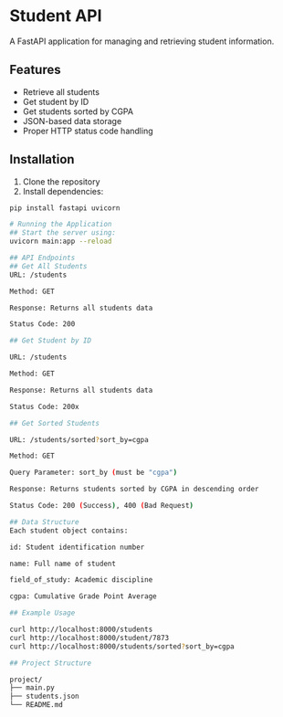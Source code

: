 # Student API

A FastAPI application for managing and retrieving student information.

## Features

- Retrieve all students
- Get student by ID
- Get students sorted by CGPA
- JSON-based data storage
- Proper HTTP status code handling

## Installation

1. Clone the repository
2. Install dependencies:
```bash
pip install fastapi uvicorn

# Running the Application
## Start the server using:
uvicorn main:app --reload

## API Endpoints
## Get All Students
URL: /students

Method: GET

Response: Returns all students data

Status Code: 200

## Get Student by ID

URL: /students

Method: GET

Response: Returns all students data

Status Code: 200x

## Get Sorted Students

URL: /students/sorted?sort_by=cgpa

Method: GET

Query Parameter: sort_by (must be "cgpa")

Response: Returns students sorted by CGPA in descending order

Status Code: 200 (Success), 400 (Bad Request)

## Data Structure
Each student object contains:

id: Student identification number

name: Full name of student

field_of_study: Academic discipline

cgpa: Cumulative Grade Point Average

## Example Usage

curl http://localhost:8000/students
curl http://localhost:8000/student/7873
curl http://localhost:8000/students/sorted?sort_by=cgpa

## Project Structure

project/
├── main.py
├── students.json
└── README.md
